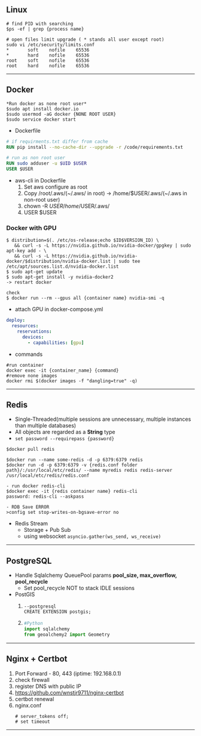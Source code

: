 ## Linux
```ShellSession
# find PID with searching
$ps -ef | grep {process name}

# open files limit upgrade ( * stands all user except root)
sudo vi /etc/security/limits.conf
*       soft    nofile    65536
*       hard    nofile    65536
root    soft    nofile    65536
root    hard    nofile    65536
```
---
## Docker
```ShellSession
*Run docker as none root user*
$sudo apt install docker.io
$sudo usermod -aG docker {NONE ROOT USER}
$sudo service docker start
```
- Dockerfile
```dockerfile
# if requirments.txt differ from cache
RUN pip install --no-cache-dir --upgrade -r /code/requirements.txt

# run as non root user
RUN sudo adduser -u $UID $USER
USER $USER
```
- aws-cli in Dockerfile
  1. Set aws configure as root
  2. Copy /root/.aws/(~/.aws/ in root) -> /home/$USER/.aws/(~/.aws in non-root user)
  3. chown -R $USER /home/$USER/.aws/
  4. USER $USER
### Docker with GPU
```ShellSession
$ distribution=$(. /etc/os-release;echo $ID$VERSION_ID) \
   && curl -s -L https://nvidia.github.io/nvidia-docker/gpgkey | sudo apt-key add - \
   && curl -s -L https://nvidia.github.io/nvidia-docker/$distribution/nvidia-docker.list | sudo tee /etc/apt/sources.list.d/nvidia-docker.list
$ sudo apt-get update
$ sudo apt-get install -y nvidia-docker2
-> restart docker

check
$ docker run --rm --gpus all {container name} nvidia-smi -q
```
- attach GPU in docker-compose.yml
```yaml
deploy:
  resources:
    reservations:
      devices:
        - capabilities: [gpu]
```
- commands
```
#run container
docker exec -it {container_name} {command}
#remove none images
docker rmi $(docker images -f "dangling=true" -q)
```
---
## Redis
- Single-Threaded(multiple sessions are unnecessary, multiple instances than multiple databases)
- All objects are regarded as a **String** type
- `set password --requirepass {password}`
```ShellSession
$docker pull redis

$docker run --name some-redis -d -p 6379:6379 redis
$docker run -d -p 6379:6379 -v {redis.conf folder path}/:/usr/local/etc/redis/ --name myredis redis redis-server /usr/local/etc/redis/redis.conf

- run docker redis-cli
$docker exec -it {redis container name} redis-cli
password: redis-cli --askpass

- RDB Save ERROR
>config set stop-writes-on-bgsave-error no
```
- Redis Stream
  - Storage + Pub Sub
  - using websocket `asyncio.gather(ws_send, ws_receive)`
---
## PostgreSQL
- Handle Sqlalchemy QueuePool params <b>pool_size, max_overflow, pool_recycle</b>  
  - Set pool_recycle NOT to stack IDLE sessions
- PostGIS
  1. ```postgresql 
     --postgresql
     CREATE EXTENSION postgis;
     ```
  2. ```python
     #Python
     import sqlalchemy
     from geoalchemy2 import Geometry 
     ```
---
## Nginx + Certbot
1. Port Forward - 80, 443 (iptime: 192.168.0.1)
2. check firewall
3. register DNS with public IP
4. https://github.com/wnstjr9711/nginx-certbot
5. certbot renewal
6. nginx.conf
   ```
   # server_tokens off;
   # set timeout
   ```
---
